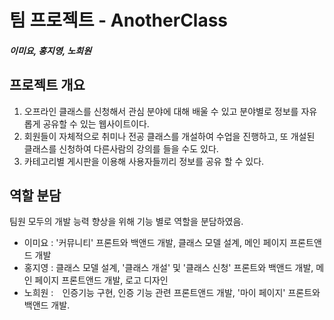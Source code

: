 # 팀 프로젝트 - AnotherClass
##### 이미요, 홍지영, 노희원

## 프로젝트 개요
1. 오프라인 클래스를 신청해서 관심 분야에 대해 배울 수 있고 분야별로 정보를 자유롭게 공유할 수 있는 웹사이트이다. 
2. 회원들이 자체적으로 취미나 전공 클래스를 개설하여 수업을 진행하고, 또 개설된 클래스를 신청하여 다른사람의 강의를 들을 수도 있다.
3. 카테고리별 게시판을 이용해 사용자들끼리 정보를 공유 할 수 있다.

## 역할 분담
팀원 모두의 개발 능력 향상을 위해 기능 별로 역할을 분담하였음.
+ 이미요 :  '커뮤니티' 프론트와 백앤드 개발, 클래스 모델 설계, 메인 페이지 프론트앤드 개발
+ 홍지영 :  클래스 모델 설계, '클래스 개설' 및 '클래스 신청' 프론트와 백앤드 개발, 메인 페이지 프론트앤드 개발, 로고 디자인
+ 노희원 :　인증기능 구현, 인증 기능 관련 프론트앤드 개발, '마이 페이지' 프론트와 백앤드 개발.

